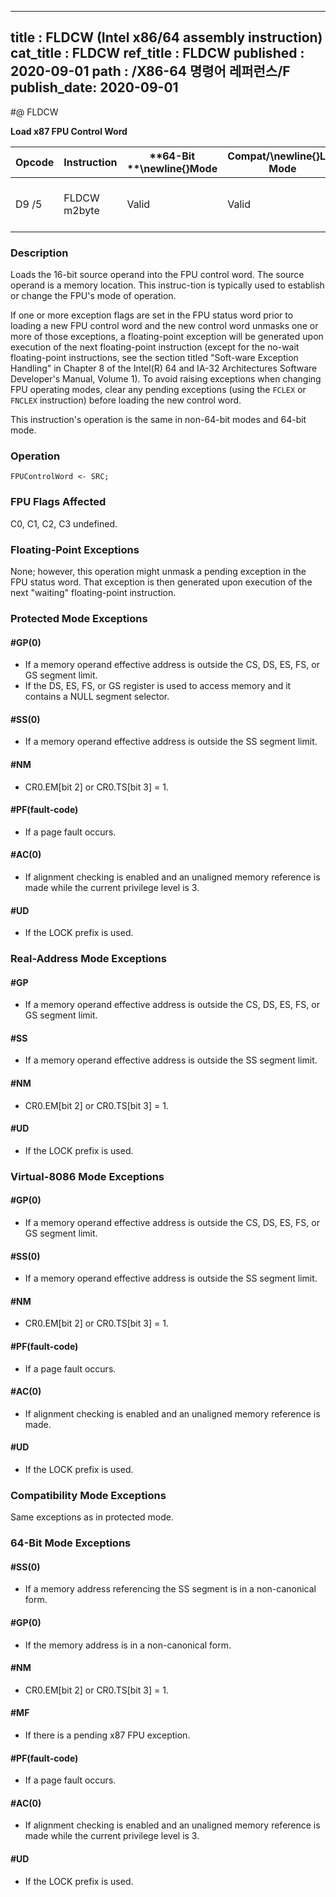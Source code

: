 ----------------------------
title : FLDCW (Intel x86/64 assembly instruction)
cat_title : FLDCW
ref_title : FLDCW
published : 2020-09-01
path : /X86-64 명령어 레퍼런스/F
publish_date: 2020-09-01
----------------------------
#@ FLDCW

**Load x87 FPU Control Word**

|**Opcode**|**Instruction**|**64-Bit **\newline{}**Mode**|**Compat/**\newline{}**Leg Mode**|**Description**|
|----------|---------------|-----------------------------|---------------------------------|---------------|
|D9 /5|FLDCW m2byte|Valid|Valid|Load FPU control word from m2byte.|
### Description


Loads the 16-bit source operand into the FPU control word. The source operand is a memory location. This instruc-tion is typically used to establish or change the FPU's mode of operation.

If one or more exception flags are set in the FPU status word prior to loading a new FPU control word and the new control word unmasks one or more of those exceptions, a floating-point exception will be generated upon execution of the next floating-point instruction (except for the no-wait floating-point instructions, see the section titled "Soft-ware Exception Handling" in Chapter 8 of the Intel(R) 64 and IA-32 Architectures Software Developer's Manual, Volume 1). To avoid raising exceptions when changing FPU operating modes, clear any pending exceptions (using the `FCLEX` or `FNCLEX` instruction) before loading the new control word.

This instruction's operation is the same in non-64-bit modes and 64-bit mode.


### Operation

```info-verb
FPUControlWord <- SRC;
```
### FPU Flags Affected


C0, C1, C2, C3 undefined.

### Floating-Point Exceptions


None; however, this operation might unmask a pending exception in the FPU status word. That exception is then generated upon execution of the next "waiting" floating-point instruction.


### Protected Mode Exceptions

#### #GP(0)
* If a memory operand effective address is outside the CS, DS, ES, FS, or GS segment limit.
* If the DS, ES, FS, or GS register is used to access memory and it contains a NULL segment selector.

#### #SS(0)
* If a memory operand effective address is outside the SS segment limit.

#### #NM
* CR0.EM[bit 2] or CR0.TS[bit 3] = 1.

#### #PF(fault-code)
* If a page fault occurs.

#### #AC(0)
* If alignment checking is enabled and an unaligned memory reference is made while the current privilege level is 3.

#### #UD
* If the LOCK prefix is used.

### Real-Address Mode Exceptions

#### #GP
* If a memory operand effective address is outside the CS, DS, ES, FS, or GS segment limit.

#### #SS
* If a memory operand effective address is outside the SS segment limit.

#### #NM
* CR0.EM[bit 2] or CR0.TS[bit 3] = 1.

#### #UD
* If the LOCK prefix is used.

### Virtual-8086 Mode Exceptions

#### #GP(0)
* If a memory operand effective address is outside the CS, DS, ES, FS, or GS segment limit.

#### #SS(0)
* If a memory operand effective address is outside the SS segment limit.

#### #NM
* CR0.EM[bit 2] or CR0.TS[bit 3] = 1.

#### #PF(fault-code)
* If a page fault occurs.

#### #AC(0)
* If alignment checking is enabled and an unaligned memory reference is made.

#### #UD
* If the LOCK prefix is used.

### Compatibility Mode Exceptions



Same exceptions as in protected mode.


### 64-Bit Mode Exceptions

#### #SS(0)
* If a memory address referencing the SS segment is in a non-canonical form.

#### #GP(0)
* If the memory address is in a non-canonical form.

#### #NM
* CR0.EM[bit 2] or CR0.TS[bit 3] = 1.

#### #MF
* If there is a pending x87 FPU exception.

#### #PF(fault-code)
* If a page fault occurs.

#### #AC(0)
* If alignment checking is enabled and an unaligned memory reference is made while the current privilege level is 3.

#### #UD
* If the LOCK prefix is used.

